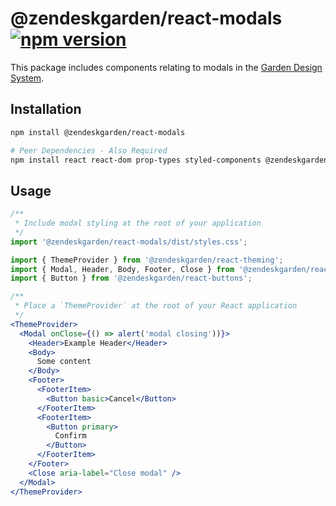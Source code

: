 # @zendeskgarden/react-modals [![npm version](https://img.shields.io/npm/v/@zendeskgarden/react-modals.svg?style=flat-square)](https://www.npmjs.com/package/@zendeskgarden/react-modals)

This package includes components relating to modals in the
[Garden Design System](https://zendeskgarden.github.io/).

## Installation

```sh
npm install @zendeskgarden/react-modals

# Peer Dependencies - Also Required
npm install react react-dom prop-types styled-components @zendeskgarden/react-theming
```

## Usage

```jsx static
/**
 * Include modal styling at the root of your application
 */
import '@zendeskgarden/react-modals/dist/styles.css';

import { ThemeProvider } from '@zendeskgarden/react-theming';
import { Modal, Header, Body, Footer, Close } from '@zendeskgarden/react-modals';
import { Button } from '@zendeskgarden/react-buttons';

/**
 * Place a `ThemeProvider` at the root of your React application
 */
<ThemeProvider>
  <Modal onClose={() => alert('modal closing'))}>
    <Header>Example Header</Header>
    <Body>
      Some content
    </Body>
    <Footer>
      <FooterItem>
        <Button basic>Cancel</Button>
      </FooterItem>
      <FooterItem>
        <Button primary>
          Confirm
        </Button>
      </FooterItem>
    </Footer>
    <Close aria-label="Close modal" />
  </Modal>
</ThemeProvider>
```

